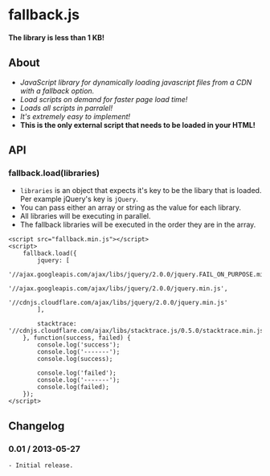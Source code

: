 fallback.js
===========
#### The library is less than 1 KB!


## About
* _JavaScript library for dynamically loading javascript files from a CDN with a fallback option._
* _Load scripts on demand for faster page load time!_
* _Loads all scripts in parralel!_
* _It's extremely easy to implement!_
* __This is the only external script that needs to be loaded in your HTML!__


## API
### fallback.load(libraries)
- `libraries` is an object that expects it's key to be the libary that is loaded. Per example jQuery's key is `jQuery`.
- You can pass either an array or string as the value for each library.
- All libraries will be executing in parallel.
- The fallback libraries will be executed in the order they are in the array.


```
<script src="fallback.min.js"></script>
<script>
	fallback.load({
		jquery: [
			'//ajax.googleapis.com/ajax/libs/jquery/2.0.0/jquery.FAIL_ON_PURPOSE.min.js',
			'//ajax.googleapis.com/ajax/libs/jquery/2.0.0/jquery.min.js',
			'//cdnjs.cloudflare.com/ajax/libs/jquery/2.0.0/jquery.min.js'
		],

		stacktrace: '//cdnjs.cloudflare.com/ajax/libs/stacktrace.js/0.5.0/stacktrace.min.js'
	}, function(success, failed) {
		console.log('success');
		console.log('-------');
		console.log(success);

		console.log('failed');
		console.log('-------');
		console.log(failed);
	});
</script>
```


## Changelog
### 0.01 / 2013-05-27
	- Initial release.
